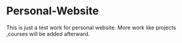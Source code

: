 # Personal-Website
This is just a test work for personal website. More work like projects ,courses will be added afterward.
